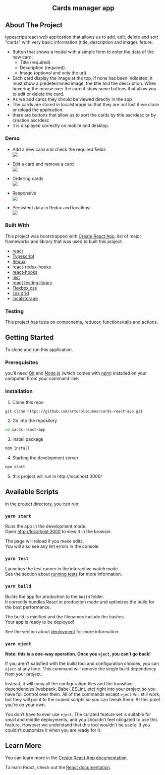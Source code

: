 <!-- PROJECT -->
<h2 align="center">Cards manager app</h2>

<!-- ABOUT THE PROJECT -->
## About The Project

typescript/react web application that allows us to add, edit, delete and sort "cards" with very basic information (title, description and image).
feture: 
* Button that shows a modal with a simple form to enter the data of the new card:
  - Title (required).
  - Description (required).
  - Image (optional and only the url).
* Each card display the image at the top, if none has been indicated, it must show a predetermined image, the title and the description. When hovering the mouse over the card it show some buttons that allow you to edit or delete the card.
* As we add cards they should be viewed directly in the app
* The cards are stored in localstorage so that they are not lost if we close or reload the application.
* there are buttons that allow us to sort the cards by title asc/desc or by creation asc/desc
* it is displayed correctly on mobile and desktop.

### Demo
* Add a new card and check the required fields <br/>
![](gif/demo_add_card.gif)

* Edit a card and remove a card <br/>
![](gif/demo_edit_and_remove_card.gif)

* Ordering cards <br/>
![](gif/demo_sorting_cards.gif)

* Responsive <br/>
![](gif/demo_reponsive.gif)

* Persistent data in Redux and localhost <br/>
![](gif/demo_persist_data.gif)

### Built With
This project was bootstrapped with [Create React App](https://github.com/facebook/create-react-app).
list of major frameworks and library that was used to built this project.
* [react](https://reactjs.org/)
* [Typescript](https://www.typescriptlang.org/)
* [Redux](https://redux.js.org/)
* [react-redux-hooks](https://react-redux.js.org/next/api/hooks)
* [react-hooks](https://reactjs.org/docs/hooks-intro.html)
* [jest](https://jestjs.io/docs/en/getting-started.html)
* [react testing library](https://testing-library.com/docs/react-testing-library/intro/)
* [Flexbox css](https://css-tricks.com/snippets/css/a-guide-to-flexbox/)
* [css grid](https://css-tricks.com/snippets/css/complete-guide-grid/)
* [localstorage](https://developer.mozilla.org/en-US/docs/Web/API/Window/localStorage)

### Testing
This project has tests on components, reducer, functions/utils and actions.

<!-- GETTING STARTED -->
## Getting Started

To clone and run this application.

### Prerequisites

you'll need [Git](https://git-scm.com) and [Node.js](https://nodejs.org/en/download/) (which comes with [npm](http://npmjs.com)) installed on your computer. From your command line:

### Installation

1. Clone this repo
```sh
git clone https://github.com/arturoliduena/cards-react-app.git
```

2. Go into the repository
```sh
cd cards-react-app
```

3. install package
```sh
npm install
```

4. Starting the development server
```sh
npm start
```

5. this project will run in http://localhost:3000/

## Available Scripts

In the project directory, you can run:

### `yarn start`

Runs the app in the development mode.\
Open [http://localhost:3000](http://localhost:3000) to view it in the browser.

The page will reload if you make edits.\
You will also see any lint errors in the console.

### `yarn test`

Launches the test runner in the interactive watch mode.\
See the section about [running tests](https://facebook.github.io/create-react-app/docs/running-tests) for more information.

### `yarn build`

Builds the app for production to the `build` folder.\
It correctly bundles React in production mode and optimizes the build for the best performance.

The build is minified and the filenames include the hashes.\
Your app is ready to be deployed!

See the section about [deployment](https://facebook.github.io/create-react-app/docs/deployment) for more information.

### `yarn eject`

**Note: this is a one-way operation. Once you `eject`, you can’t go back!**

If you aren’t satisfied with the build tool and configuration choices, you can `eject` at any time. This command will remove the single build dependency from your project.

Instead, it will copy all the configuration files and the transitive dependencies (webpack, Babel, ESLint, etc) right into your project so you have full control over them. All of the commands except `eject` will still work, but they will point to the copied scripts so you can tweak them. At this point you’re on your own.

You don’t have to ever use `eject`. The curated feature set is suitable for small and middle deployments, and you shouldn’t feel obligated to use this feature. However we understand that this tool wouldn’t be useful if you couldn’t customize it when you are ready for it.

## Learn More

You can learn more in the [Create React App documentation](https://facebook.github.io/create-react-app/docs/getting-started).

To learn React, check out the [React documentation](https://reactjs.org/).
